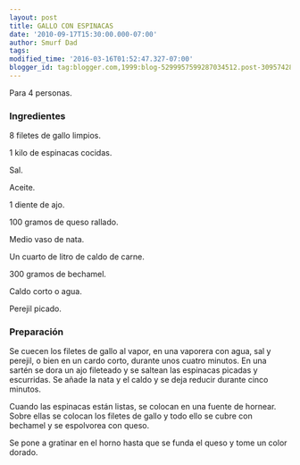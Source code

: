 ```yaml
---
layout: post
title: GALLO CON ESPINACAS
date: '2010-09-17T15:30:00.000-07:00'
author: Smurf Dad
tags: 
modified_time: '2016-03-16T01:52:47.327-07:00'
blogger_id: tag:blogger.com,1999:blog-5299957599287034512.post-3095742897150859088
---
```


Para 4 personas.

<h3>Ingredientes</h3>

8 filetes de gallo limpios.

1 kilo de espinacas cocidas.

Sal.

Aceite.

1 diente de ajo.

100 gramos de queso rallado.

Medio vaso de nata.

Un cuarto de litro de caldo de carne.

300 gramos de bechamel.

Caldo corto o agua.

Perejil picado.

<h3>Preparación</h3>

Se cuecen los filetes de gallo al vapor, en una vaporera con agua, sal y perejil, o bien en un cardo corto, durante unos cuatro minutos. En una sartén se dora un ajo fileteado y se saltean las espinacas picadas y escurridas. Se añade la nata y el caldo y se deja reducir durante cinco minutos.

Cuando las espinacas están listas, se colocan en una fuente de hornear. Sobre ellas se colocan los filetes de gallo y todo ello se cubre con bechamel y se espolvorea con queso.

Se pone a gratinar en el horno hasta que se funda el queso y tome un color dorado.

